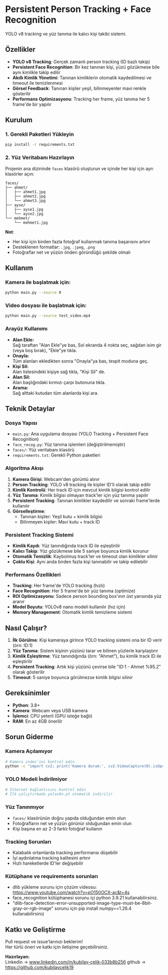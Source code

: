 # Persistent Person Tracking + Face Recognition

YOLO v8 tracking ve yüz tanıma ile kalıcı kişi takibi sistemi.

## Özellikler

- **YOLO v8 Tracking**: Gerçek zamanlı person tracking (ID bazlı takip)
- **Persistent Face Recognition**: Bir kez tanınan kişi, yüzü gözükmese bile aynı kimlikle takip edilir
- **Akıllı Kimlik Yönetimi**: Tanınan kimliklerin otomatik kaydedilmesi ve timeout ile temizlenmesi
- **Görsel Feedback**: Tanınan kişiler yeşil, bilinmeyenler mavi renkle gösterilir
- **Performans Optimizasyonu**: Tracking her frame, yüz tanıma her 5 frame'de bir yapılır

## Kurulum

### 1. Gerekli Paketleri Yükleyin

```bash
pip install -r requirements.txt
```

### 2. Yüz Veritabanı Hazırlayın

Projenin ana dizininde `faces` klasörü oluşturun ve içinde her kişi için ayrı klasörler açın:

```
faces/
├── ahmet/
│   ├── ahmet1.jpg
│   ├── ahmet2.jpg
│   └── ahmet3.jpg
├── ayse/
│   ├── ayse1.jpg
│   └── ayse2.jpg
└── mehmet/
    └── mehmet1.jpg
```

**Not**: 
- Her kişi için birden fazla fotoğraf kullanmak tanıma başarısını artırır
- Desteklenen formatlar: `.jpg`, `.jpeg`, `.png`
- Fotoğraflar net ve yüzün önden göründüğü şekilde olmalı

## Kullanım

### Kamera ile başlatmak için:
```bash
python main.py --source 0
```

### Video dosyası ile başlatmak için:
```bash
python main.py --source test_video.mp4
```

### Arayüz Kullanımı

- **Alan Ekle:**  
  Sağ taraftan "Alan Ekle"ye bas,
  Sol ekranda 4 nokta seç, sağdan isim gir (veya boş bırak), "Ekle"ye tıkla.
- **Onayla:**  
  Tüm alanları ekledikten sonra "Onayla"ya bas, tespit moduna geç.
- **Kişi Sil:**  
  Alan listesindeki kişiye sağ tıkla, "Kişi Sil" de.
- **Alan Sil:**  
  Alan başlığındaki kırmızı çarpı butonuna tıkla.
- **Arama:**  
  Sağ alttaki kutudan tüm alanlarda kişi ara.

## Teknik Detaylar

### Dosya Yapısı

- `main.py`: Ana uygulama dosyası (YOLO Tracking + Persistent Face Recognition)
- `face_recog.py`: Yüz tanıma işlemleri (değiştirilmemiştir)
- `faces/`: Yüz veritabanı klasörü
- `requirements.txt`: Gerekli Python paketleri

### Algoritma Akışı

1. **Kamera Girişi**: Webcam'den görüntü alınır
2. **Person Tracking**: YOLO v8 tracking ile kişiler ID'li olarak takip edilir
3. **Kimlik Kontrolü**: Her track ID için mevcut kimlik bilgisi kontrol edilir
4. **Yüz Tanıma**: Kimlik bilgisi olmayan track'ler için yüz tanıma yapılır
5. **Persistent Tracking**: Tanınan kimlikler kaydedilir ve sonraki frame'lerde kullanılır
6. **Görselleştirme**: 
   - Tanınan kişiler: Yeşil kutu + kimlik bilgisi
   - Bilinmeyen kişiler: Mavi kutu + track ID

### Persistent Tracking Sistemi

- **Kimlik Kaydı**: Yüz tanındığında track ID ile eşleştirilir
- **Kalıcı Takip**: Yüz gözükmese bile 5 saniye boyunca kimlik korunur
- **Otomatik Temizlik**: Kaybolmuş track'ler ve timeout olan kimlikler silinir
- **Çoklu Kişi**: Aynı anda birden fazla kişi tanınabilir ve takip edilebilir

### Performans Özellikleri

- **Tracking**: Her frame'de YOLO tracking (hızlı)
- **Face Recognition**: Her 5 frame'de bir yüz tanıma (optimize)
- **ROI Optimizasyonu**: Sadece person bounding box'ının üst yarısında yüz aranır
- **Model Boyutu**: YOLOv8 nano modeli kullanılır (hız için)
- **Memory Management**: Otomatik kimlik temizleme sistemi

## Nasıl Çalışır?

1. **İlk Görülme**: Kişi kameraya girince YOLO tracking sistemi ona bir ID verir (örn: ID:1)
2. **Yüz Tanıma**: Sistem kişinin yüzünü tarar ve bilinen yüzlerle karşılaştırır
3. **Kimlik Eşleştirme**: Yüz tanındığında (örn: "Ahmet"), bu kimlik track ID ile eşleştirilir
4. **Persistent Tracking**: Artık kişi yüzünü çevirse bile "ID:1 - Ahmet %95.2" olarak gösterilir
5. **Timeout**: 5 saniye boyunca görülmezse kimlik bilgisi silinir

## Gereksinimler

- **Python**: 3.8+
- **Kamera**: Webcam veya USB kamera
- **İşlemci**: CPU yeterli (GPU isteğe bağlı)
- **RAM**: En az 4GB önerilir

## Sorun Giderme

### Kamera Açılamıyor
```bash
# Kamera index'ini kontrol edin
python -c "import cv2; print('Kamera durum:', cv2.VideoCapture(0).isOpened())"
```

### YOLO Modeli İndirilmiyor
```bash
# İnternet bağlantısını kontrol edin
# İlk çalıştırmada yolov8n.pt otomatik indirilir
```

### Yüz Tanınmıyor
- `faces/` klasörünün doğru yapıda olduğundan emin olun
- Fotoğrafların net ve yüzün görünür olduğundan emin olun
- Kişi başına en az 2-3 farklı fotoğraf kullanın

### Tracking Sorunları
- Kalabalık ortamlarda tracking performansı düşebilir
- İyi aydınlatma tracking kalitesini artırır
- Hızlı hareketlerde ID'ler değişebilir

### Kütüphane ve requirements sorunları
- dlib yükleme sorunu için çözüm videosu: https://www.youtube.com/watch?v=pO150OCX-ac&t=4s
- face_recognition kütüphanesi sorunu içi python 3.9.21 kullanabilirsiniz.
- "dlib-face-detection-error-unsupported-image-type-must-be-8bit-gray-or-rgb-image" sorunu için pip install numpy==1.26.4 kullanabilirsiniz

## Katkı ve Geliştirme

Pull request ve issue'larınızı beklerim!  
Her türlü öneri ve katkı için iletişime geçebilirsiniz.

**Hazırlayan:**  
Linkedin -> www.linkedin.com/in/kubilay-çelik-033b8b256
github -> https://github.com/kubilaycelik19